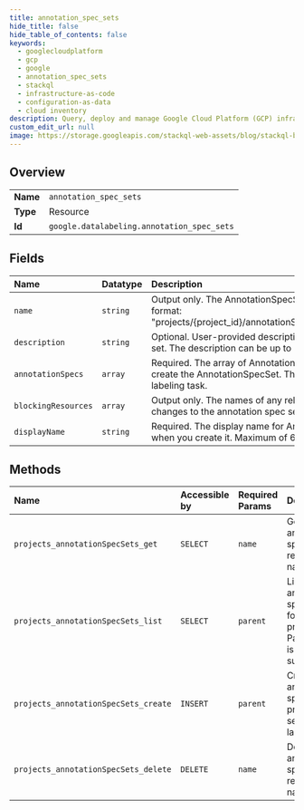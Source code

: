 ```yaml
---
title: annotation_spec_sets
hide_title: false
hide_table_of_contents: false
keywords:
  - googlecloudplatform
  - gcp
  - google
  - annotation_spec_sets
  - stackql
  - infrastructure-as-code
  - configuration-as-data
  - cloud inventory
description: Query, deploy and manage Google Cloud Platform (GCP) infrastructure and resources using SQL
custom_edit_url: null
image: https://storage.googleapis.com/stackql-web-assets/blog/stackql-blog-post-featured-image.png
---
```

  
    

## Overview
<table><tbody>
<tr><td><b>Name</b></td><td><code>annotation_spec_sets</code></td></tr>
<tr><td><b>Type</b></td><td>Resource</td></tr>
<tr><td><b>Id</b></td><td><code>google.datalabeling.annotation_spec_sets</code></td></tr>
</tbody></table>

## Fields
| Name | Datatype | Description |
|:-----|:---------|:------------|
| `name` | `string` | Output only. The AnnotationSpecSet resource name in the following format: "projects/{project_id}/annotationSpecSets/{annotation_spec_set_id}" |
| `description` | `string` | Optional. User-provided description of the annotation specification set. The description can be up to 10,000 characters long. |
| `annotationSpecs` | `array` | Required. The array of AnnotationSpecs that you define when you create the AnnotationSpecSet. These are the possible labels for the labeling task. |
| `blockingResources` | `array` | Output only. The names of any related resources that are blocking changes to the annotation spec set. |
| `displayName` | `string` | Required. The display name for AnnotationSpecSet that you define when you create it. Maximum of 64 characters. |
## Methods
| Name | Accessible by | Required Params | Description |
|:-----|:--------------|:----------------|:------------|
| `projects_annotationSpecSets_get` | `SELECT` | `name` | Gets an annotation spec set by resource name. |
| `projects_annotationSpecSets_list` | `SELECT` | `parent` | Lists annotation spec sets for a project. Pagination is supported. |
| `projects_annotationSpecSets_create` | `INSERT` | `parent` | Creates an annotation spec set by providing a set of labels. |
| `projects_annotationSpecSets_delete` | `DELETE` | `name` | Deletes an annotation spec set by resource name. |
